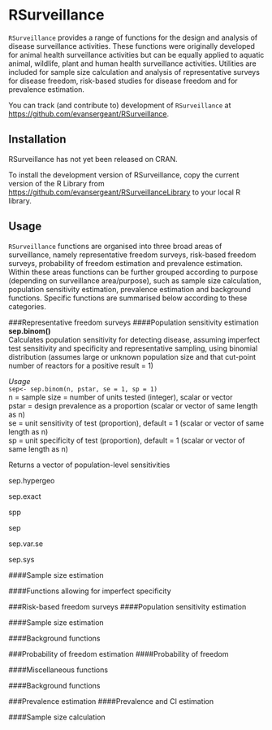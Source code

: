 RSurveillance
=============

`RSurveillance` provides a range of functions for the design and
    analysis of disease surveillance activities. These functions were
    originally developed for animal health surveillance activities but can be
    equally applied to aquatic animal, wildlife, plant and human health
    surveillance activities. Utilities are included for sample size calculation
    and analysis of representative surveys for disease freedom, risk-based
    studies for disease freedom and for prevalence estimation.

You can track (and contribute to) development of `RSurveillance`
at https://github.com/evansergeant/RSurveillance.

Installation
------------

RSurveillance has not yet been released on CRAN.

To install the development version of RSurveillance, copy the current version of the R Library 
from https://github.com/evansergeant/RSurveillanceLibrary to your local R library.

Usage
-----
`RSurveillance` functions are organised into three broad areas of surveillance, namely representative freedom surveys,
risk-based freedom surveys, probability of freedom estimation and prevalence estimation. Within these areas functions can be further grouped according to purpose (depending on surveillance area/purpose), such as sample size calculation, population sensitivity estimation, prevalence estimation and background functions. Specific functions are summarised below according to these categories.

###Representative freedom surveys
####Population sensitivity estimation
**sep.binom()**  
Calculates population sensitivity for detecting disease,
assuming imperfect test sensitivity and specificity and representative sampling,
using binomial distribution (assumes large or unknown population size and that 
cut-point number of reactors for a positive result = 1)  

*Usage*  
`sep<- sep.binom(n, pstar, se = 1, sp = 1)`  
n = sample size = number of units tested (integer), scalar or vector    
pstar = design prevalence as a proportion (scalar or vector of same length as n)  
se = unit sensitivity of test (proportion), default = 1 (scalar or vector of same length as n)  
sp = unit specificity of test (proportion), default = 1 (scalar or vector of same length as n)  

Returns a vector of population-level sensitivities  

sep.hypergeo

sep.exact

spp

sep

sep.var.se

sep.sys

####Sample size estimation

####Functions allowing for imperfect specificity

###Risk-based freedom surveys 
####Population sensitivity estimation

####Sample size estimation

####Background functions

###Probability of freedom estimation
####Probability of freedom

####Miscellaneous functions

####Background functions

###Prevalence estimation
####Prevalence and CI estimation

####Sample size calculation

